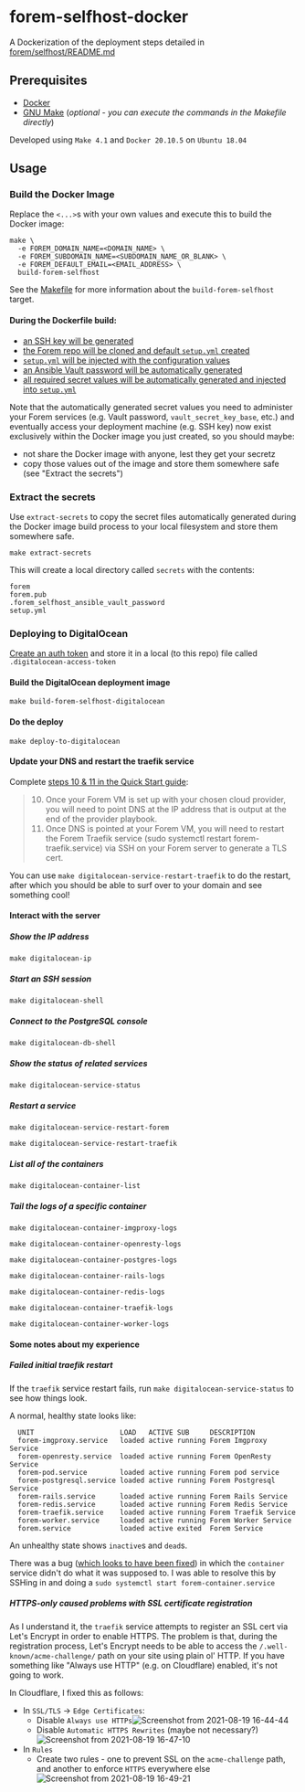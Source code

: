 # forem-selfhost-docker
A Dockerization of the deployment steps detailed in [forem/selfhost/README.md](https://github.com/forem/selfhost/blob/5e5ce60a5df738cd36261c80e94dac917e78868f/README.md)

## Prerequisites

- [Docker](https://docs.docker.com/get-docker/)
- [GNU Make](https://www.gnu.org/software/make/) (_optional - you can execute the commands in the Makefile directly_)

Developed using `Make 4.1` and `Docker 20.10.5` on `Ubuntu 18.04`

## Usage

### Build the Docker Image

Replace the `<...>`s with your own values and execute this to build the Docker image:

```
make \
  -e FOREM_DOMAIN_NAME=<DOMAIN_NAME> \
  -e FOREM_SUBDOMAIN_NAME=<SUBDOMAIN_NAME_OR_BLANK> \
  -e FOREM_DEFAULT_EMAIL=<EMAIL_ADDRESS> \
  build-forem-selfhost
```

See the [Makefile](https://github.com/derekenos/forem-selfhost-docker/blob/main/Makefile) for more information about the `build-forem-selfhost` target.

#### During the Dockerfile build:

- [an SSH key will be generated](https://github.com/derekenos/forem-selfhost-docker/blob/91b28dfad86b3c7446a11d15dfa78037f2ec69f0/Dockerfile#L52)
- [the Forem repo will be cloned and default `setup.yml` created](https://github.com/derekenos/forem-selfhost-docker/blob/91b28dfad86b3c7446a11d15dfa78037f2ec69f0/Dockerfile#L56-L66)
- [`setup.yml` will be injected with the configuration values](https://github.com/derekenos/forem-selfhost-docker/blob/91b28dfad86b3c7446a11d15dfa78037f2ec69f0/Dockerfile#L68-L73)
- [an Ansible Vault password will be automatically generated](https://github.com/derekenos/forem-selfhost-docker/blob/91b28dfad86b3c7446a11d15dfa78037f2ec69f0/Dockerfile#L75-L76)
- [all required secret values will be automatically generated and injected into `setup.yml`](https://github.com/derekenos/forem-selfhost-docker/blob/91b28dfad86b3c7446a11d15dfa78037f2ec69f0/Dockerfile#L80-L94)

Note that the automatically generated secret values you need to administer your Forem services (e.g. Vault password, `vault_secret_key_base`, etc.)
and eventually access your deployment machine (e.g. SSH key) now exist exclusively within the Docker image you just created, so you should maybe:
- not share the Docker image with anyone, lest they get your secretz
- copy those values out of the image and store them somewhere safe (see "Extract the secrets")

### Extract the secrets

Use `extract-secrets` to copy the secret files automatically generated during the Docker image build process to
your local filesystem and store them somewhere safe.

```
make extract-secrets
```

This will create a local directory called `secrets` with the contents:
```
forem
forem.pub
.forem_selfhost_ansible_vault_password
setup.yml
```

### Deploying to DigitalOcean

[Create an auth token](https://docs.digitalocean.com/reference/api/create-personal-access-token/) and store it in a local (to this repo) file called `.digitalocean-access-token`

#### Build the DigitalOcean deployment image

```
make build-forem-selfhost-digitalocean
```

#### Do the deploy
```
make deploy-to-digitalocean
```

#### Update your DNS and restart the traefik service

Complete [steps 10 & 11 in the Quick Start guide](https://github.com/forem/selfhost/blob/5e5ce60a5df738cd36261c80e94dac917e78868f/README.md#quick-start):
> 10. Once your Forem VM is set up with your chosen cloud provider, you will need to point DNS at the IP address that is output at the end of the provider playbook.
> 11. Once DNS is pointed at your Forem VM, you will need to restart the Forem Traefik service (sudo systemctl restart forem-traefik.service) via SSH on your Forem server to generate a TLS cert.

You can use `make digitalocean-service-restart-traefik` to do the restart, after which you should be able to surf over to your domain and see something cool!


#### Interact with the server

##### Show the IP address
```
make digitalocean-ip
```

##### Start an SSH session
```
make digitalocean-shell
```

##### Connect to the PostgreSQL console
```
make digitalocean-db-shell
```

##### Show the status of related services
```
make digitalocean-service-status
```

##### Restart a service
```
make digitalocean-service-restart-forem
```
```
make digitalocean-service-restart-traefik
```

##### List all of the containers
```
make digitalocean-container-list
```

##### Tail the logs of a specific container
```                                                                                                               
make digitalocean-container-imgproxy-logs                                                                         
```
```                                                                                                               
make digitalocean-container-openresty-logs                                                                        
```
```                                                                                                               
make digitalocean-container-postgres-logs                                                                         
```
```                                                                                                               
make digitalocean-container-rails-logs                                                                            
```
```                                                                                                               
make digitalocean-container-redis-logs                                                                            
```
```                                                                                                               
make digitalocean-container-traefik-logs                                                                          
```
```                                                                                                               
make digitalocean-container-worker-logs                                                                           
```

#### Some notes about my experience

##### Failed initial traefik restart

If the `traefik` service restart fails, run `make digitalocean-service-status` to see how things look.

A normal, healthy state looks like:

```
  UNIT                     LOAD   ACTIVE SUB     DESCRIPTION             
  forem-imgproxy.service   loaded active running Forem Imgproxy Service
  forem-openresty.service  loaded active running Forem OpenResty Service
  forem-pod.service        loaded active running Forem pod service
  forem-postgresql.service loaded active running Forem Postgresql Service
  forem-rails.service      loaded active running Forem Rails Service
  forem-redis.service      loaded active running Forem Redis Service
  forem-traefik.service    loaded active running Forem Traefik Service
  forem-worker.service     loaded active running Forem Worker Service
  forem.service            loaded active exited  Forem Service
```

An unhealthy state shows `inactive`s and `dead`s.

There was a bug ([which looks to have been fixed](https://github.com/forem/selfhost/commit/ccd1063e0a27f26e784d25fe22cbc51d7eea4e53)) in which the `container` service didn't do what it was supposed to. I was able to resolve this by SSHing in and doing a `sudo systemctl start forem-container.service`

##### HTTPS-only caused problems with SSL certificate registration

As I understand it, the `traefik` service attempts to register an SSL cert via Let's Encrypt in order to enable HTTPS.
The problem is that, during the registration process, Let's Encrypt needs to be able to access the `/.well-known/acme-challenge/` path on your site using plain ol' HTTP. If you have something like "Always use HTTP" (e.g. on Cloudflare) enabled, it's not going to work.

In Cloudflare, I fixed this as follows:

- In `SSL/TLS` -> `Edge Certificates`:
  - Disable `Always use HTTPs`![Screenshot from 2021-08-19 16-44-44](https://user-images.githubusercontent.com/585182/130141521-e0c5f8df-9110-49c5-98b3-08a2eb13848d.png)
  - Disable `Automatic HTTPS Rewrites` (maybe not necessary?)![Screenshot from 2021-08-19 16-47-10](https://user-images.githubusercontent.com/585182/130141714-2660d183-77de-4132-a404-d381cd84bda0.png)
- In `Rules`
  - Create two rules - one to prevent SSL on the `acme-challenge` path, and another to enforce `HTTPS` everywhere else![Screenshot from 2021-08-19 16-49-21](https://user-images.githubusercontent.com/585182/130141991-1b87beea-5829-4f8f-8826-708172202280.png)  

